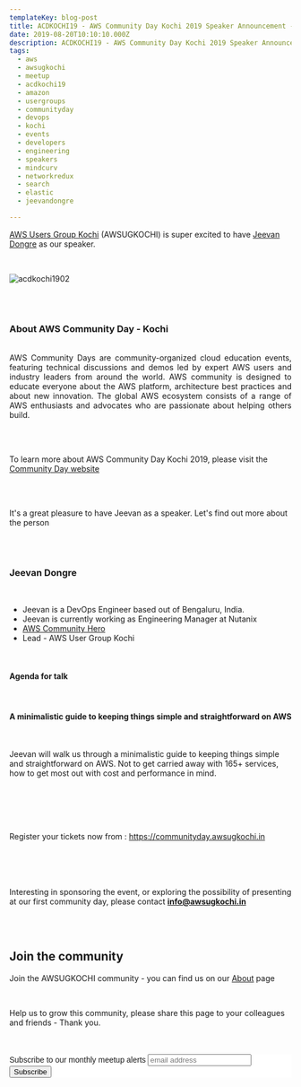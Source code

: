 ```yaml
---
templateKey: blog-post
title: ACDKOCHI19 - AWS Community Day Kochi 2019 Speaker Announcement - Jeevan Dongre
date: 2019-08-20T10:10:10.000Z
description: ACDKOCHI19 - AWS Community Day Kochi 2019 Speaker Announcement -  Jeevan Dongre
tags:
  - aws
  - awsugkochi
  - meetup
  - acdkochi19
  - amazon
  - usergroups
  - communityday
  - devops
  - kochi
  - events
  - developers
  - engineering
  - speakers
  - mindcurv
  - networkredux
  - search
  - elastic
  - jeevandongre

---
```


[AWS Users Group Kochi](https://awsugkochi.in) (AWSUGKOCHI) is super excited to have [Jeevan Dongre](https://www.linkedin.com/in/aravindputrevu/) as our speaker.

<br>

![acdkochi1902](/img/awsugkochi-acdkochi19-speaker-jeevan.png)


<br> 
<br>

<h3> About AWS Community Day - Kochi </h3>

<br>
<div style="text-align: justify">
AWS Community Days are community-organized cloud education events, featuring technical discussions and demos led by expert AWS users and industry leaders from around the world. AWS community is designed to educate everyone about the AWS platform, architecture best practices and about new innovation. The global AWS ecosystem consists of a range of AWS enthusiasts and advocates who are passionate about helping others build.
</div>

<br> <br> 

To learn more about AWS Community Day Kochi 2019, please visit the [Community Day website](https://communityday.awsugkochi.in)


<br> <br> 

It's a great pleasure to have Jeevan as a speaker. Let's find out more about the person

<br> <br> 

<h3> Jeevan Dongre </h3>

<br>

- Jeevan is a DevOps Engineer based out of Bengaluru, India.
- Jeevan is currently working as Engineering Manager at Nutanix
- [AWS Community Hero](https://aws.amazon.com/developer/community/heroes/jeevan-dongre/)
- Lead - AWS User Group Kochi

<br>

<h4> Agenda for talk </h4>
<br>
<h4> A minimalistic guide to keeping things simple and straightforward on AWS </h4>
<br>

Jeevan will walk us through a minimalistic guide to keeping things simple and straightforward on AWS. Not to get carried away with 165+ services, how to get most out with cost and performance in mind. 

<br> <br> <br> <br>

Register your tickets now from : https://communityday.awsugkochi.in

<br> <br> <br> <br>
Interesting in sponsoring the event, or exploring the possibility of presenting at our first community day, please contact **info@awsugkochi.in**


<br> <br>

## Join the community

Join the AWSUGKOCHI community - you can find us on our [About](https://awsugkochi.in/about) page

<br> 

Help us to grow this community, please share this page to your colleagues and friends - Thank you.

<br>
<br>

<!-- Begin Mailchimp Signup Form -->
<link href="//cdn-images.mailchimp.com/embedcode/slim-10_7.css" rel="stylesheet" type="text/css">
<style type="text/css">
	#mc_embed_signup{background:#fff; clear:left; font:14px Helvetica,Arial,sans-serif; }
	/* Add your own Mailchimp form style overrides in your site stylesheet or in this style block.
	   We recommend moving this block and the preceding CSS link to the HEAD of your HTML file. */
</style>
<div id="mc_embed_signup">
<form action="https://awsugkochi.us20.list-manage.com/subscribe/post?u=b4c4469413422365d2a2e5cf6&amp;id=d4837b9a16" method="post" id="mc-embedded-subscribe-form" name="mc-embedded-subscribe-form" class="validate" target="_blank" novalidate>
    <div id="mc_embed_signup_scroll">
	<label for="mce-EMAIL">Subscribe to our monthly meetup alerts</label>
	<input type="email" value="" name="EMAIL" class="email" id="mce-EMAIL" placeholder="email address" required>
    <!-- real people should not fill this in and expect good things - do not remove this or risk form bot signups-->
    <div style="position: absolute; left: -5000px;" aria-hidden="true"><input type="text" name="b_b4c4469413422365d2a2e5cf6_d4837b9a16" tabindex="-1" value=""></div>
    <div class="clear"><input type="submit" value="Subscribe" name="subscribe" id="mc-embedded-subscribe" class="button"></div>
    </div>
</form>
</div>

<!--End mc_embed_signup-->

